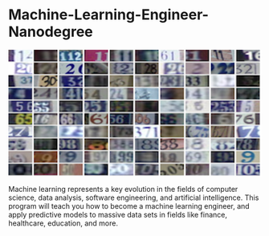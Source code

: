 # Machine-Learning-Engineer-Nanodegree

![Pictures](Pictures/svhn.png)

Machine learning represents a key evolution in the fields of computer science, data analysis, software engineering, and artificial intelligence. This program will teach you how to become a machine learning engineer, and apply predictive models to massive data sets in fields like finance, healthcare, education, and more.
